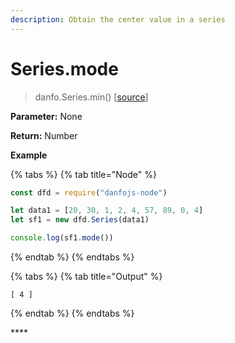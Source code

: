 ```yaml
---
description: Obtain the center value in a series
---
```


# Series.mode

> danfo.Series.min\(\)     \[[source](https://github.com/opensource9ja/danfojs/blob/master/danfojs/src/core/series.js#L303)\]

**Parameter:** None

**Return:** Number

**Example**

{% tabs %}
{% tab title="Node" %}
```javascript
const dfd = require("danfojs-node")

let data1 = [20, 30, 1, 2, 4, 57, 89, 0, 4]
let sf1 = new dfd.Series(data1)

console.log(sf1.mode())
```
{% endtab %}
{% endtabs %}

{% tabs %}
{% tab title="Output" %}
```text
[ 4 ]
```
{% endtab %}
{% endtabs %}

\*\*\*\*

